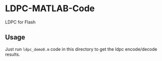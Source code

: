 # LDPC-MATLAB-Code
LDPC for Flash

## Usage

Just run `ldpc_demo0.m` code in this directory to get the ldpc encode/decode results. 

